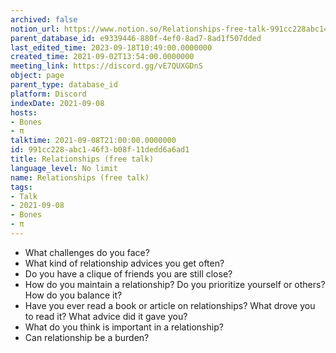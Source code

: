 ```yaml
---
archived: false
notion_url: https://www.notion.so/Relationships-free-talk-991cc228abc146f3b08f11dedd6a6ad1
parent_database_id: e9339446-880f-4ef0-8ad7-8ad1f507dded
last_edited_time: 2023-09-18T10:49:00.0000000
created_time: 2021-09-02T13:54:00.0000000
meeting_link: https://discord.gg/vE7QUXGDnS
object: page
parent_type: database_id
platform: Discord
indexDate: 2021-09-08
hosts:
- Bones
- π
talktime: 2021-09-08T21:00:00.0000000
id: 991cc228-abc1-46f3-b08f-11dedd6a6ad1
title: Relationships (free talk)
language_level: No limit
name: Relationships (free talk)
tags:
- Talk
- 2021-09-08
- Bones
- π
---
```



   - What challenges do you face?
   - What kind of relationship advices you get often?
   - Do you have a clique of friends you are still close?
   - How do you maintain a relationship? Do you prioritize yourself or others? How do you balance it?
   - Have you ever read a book or article on relationships? What drove you to read it? What advice did it gave you?
   - What do you think is important in a relationship?
   - Can relationship be a burden?










